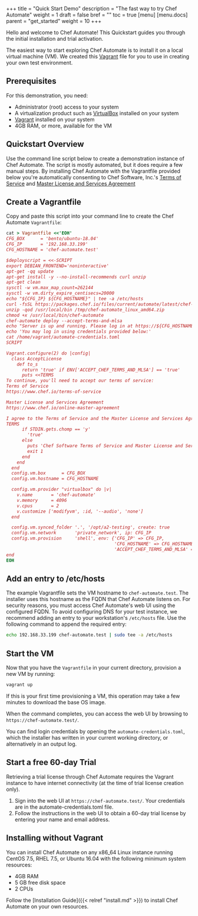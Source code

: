 +++
title = "Quick Start Demo"
description = "The fast way to try Chef Automate"
weight = 1
draft = false
bref = ""
toc = true
[menu]
  [menu.docs]
    parent = "get_started"
    weight = 10
+++

Hello and welcome to Chef Automate! This Quickstart guides you through the initial installation and trial activation.

The easiest way to start exploring Chef Automate is to install it on a local virtual machine (VM).
We created this [Vagrant](https://www.vagrantup.com/) file for you to use in creating your own test environment.

## Prerequisites

For this demonstration, you need:

* Administrator (root) access to your system
* A virtualization product such as [VirtualBox](https://www.virtualbox.org/) installed on your system
* [Vagrant](https://www.vagrantup.com/intro/getting-started/) installed on your system
* 4GB RAM, or more, available for the VM

## Quickstart Overview

Use the command line script below to create a demonstration instance of Chef Automate.
The script is mostly automated, but it does require a few manual steps.
By installing Chef Automate with the Vagrantfile provided below you're automatically consenting to Chef Software, Inc.'s [Terms of Service](https://www.chef.io/terms-of-service) and [Master License and Services Agreement](https://www.chef.io/online-master-agreement)

## Create a Vagrantfile

Copy and paste this script into your command line to create the Chef Automate `Vagrantfile`:

```ruby
cat > Vagrantfile <<'EOH'
CFG_BOX      = 'bento/ubuntu-18.04'
CFG_IP       = '192.168.33.199'
CFG_HOSTNAME = 'chef-automate.test'

$deployscript = <<-SCRIPT
export DEBIAN_FRONTEND='noninteractive'
apt-get -qq update
apt-get install -y --no-install-recommends curl unzip
apt-get clean
sysctl -w vm.max_map_count=262144
sysctl -w vm.dirty_expire_centisecs=20000
echo "${CFG_IP} ${CFG_HOSTNAME}" | tee -a /etc/hosts
curl -fsSL https://packages.chef.io/files/current/automate/latest/chef-automate_linux_amd64.zip -o /tmp/chef-automate_linux_amd64.zip
unzip -qod /usr/local/bin /tmp/chef-automate_linux_amd64.zip
chmod +x /usr/local/bin/chef-automate
chef-automate deploy --accept-terms-and-mlsa
echo "Server is up and running. Please log in at https://${CFG_HOSTNAME}/"
echo 'You may log in using credentials provided below:'
cat /home/vagrant/automate-credentials.toml
SCRIPT

Vagrant.configure(2) do |config|
  class AcceptLicense
    def to_s
      return 'true' if ENV['ACCEPT_CHEF_TERMS_AND_MLSA'] == 'true'
      puts <<TERMS
To continue, you'll need to accept our terms of service:
Terms of Service
https://www.chef.io/terms-of-service

Master License and Services Agreement
https://www.chef.io/online-master-agreement

I agree to the Terms of Service and the Master License and Services Agreement (y/n)
TERMS
      if STDIN.gets.chomp == 'y'
        'true'
      else
        puts 'Chef Software Terms of Service and Master License and Services Agreement were not accepted'
        exit 1
      end
    end
  end
  config.vm.box      = CFG_BOX
  config.vm.hostname = CFG_HOSTNAME

  config.vm.provider "virtualbox" do |v|
    v.name       = 'chef-automate'
    v.memory     = 4096
    v.cpus       = 2
    v.customize ['modifyvm', :id, '--audio', 'none']
  end

  config.vm.synced_folder '.', '/opt/a2-testing', create: true
  config.vm.network       'private_network', ip: CFG_IP
  config.vm.provision     'shell', env: {'CFG_IP' => CFG_IP,
                                         'CFG_HOSTNAME' => CFG_HOSTNAME,
                                         'ACCEPT_CHEF_TERMS_AND_MLSA' => AcceptLicense.new}, inline: $deployscript
end
EOH
```

## Add an entry to /etc/hosts

The example Vagrantfile sets the VM hostname to `chef-automate.test`. The installer uses this hostname as the FQDN that Chef Automate listens on.
For security reasons, you must access Chef Automate's web UI using the configured FQDN.
To avoid configuring DNS for your test instance, we recommend adding an entry to your workstation's `/etc/hosts` file.
Use the following command to append the required entry:

```bash
echo 192.168.33.199 chef-automate.test | sudo tee -a /etc/hosts
```

## Start the VM

Now that you have the `Vagrantfile` in your current directory, provision a new VM by running:

```bash
vagrant up
```

If this is your first time provisioning a VM, this operation may take a few minutes to download the base OS image.

When the command completes, you can access the web UI by browsing to `https://chef-automate.test/`.

You can find login credentials by opening the `automate-credentials.toml`, which the installer has written in your current working directory, or alternatively in an output log.

## Start a free 60-day Trial

Retrieving a trial license through Chef Automate requires the Vagrant instance to have internet connectivity (at the time of trial license creation only).

1. Sign into the web UI at `https://chef-automate.test/`. Your credentials are in the automate-credentials.toml file.
1. Follow the instructions in the web UI to obtain a 60-day trial license by entering your name and email address.

## Installing without Vagrant

You can install Chef Automate on any x86_64 Linux instance running CentOS 7.5,
RHEL 7.5, or Ubuntu 16.04 with the following minimum system resources:

* 4GB RAM
* 5 GB free disk space
* 2 CPUs

Follow the [Installation Guide]({{< relref "install.md" >}}) to install Chef Automate on your own resources.
